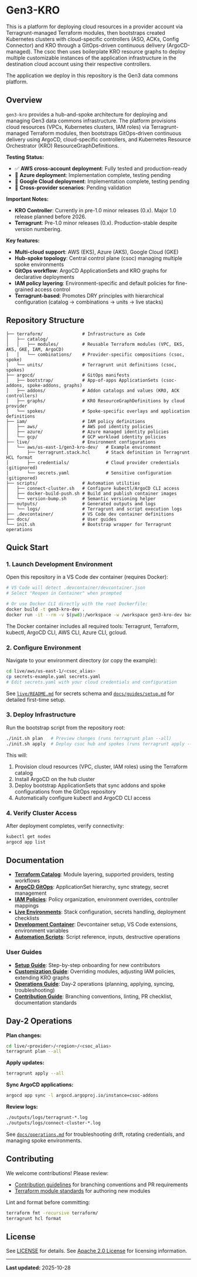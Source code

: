 # Gen3-KRO

 This is a platform for deploying cloud resources in a provider account via Terragrunt-managed Terraform modules, then bootstraps created Kubernetes clusters with cloud-specific controllers (ASO, ACKs, Config Connector) and KRO through a GitOps-driven continuous delivery (ArgoCD-managed). The csoc then uses boilerplate KRO resource graphs to deploy multiple customizable instances of the application infrastructure in the destination cloud account using their respective controllers.

 The application we deploy in this repository is the Gen3 data commons platform.

## Overview

`gen3-kro` provides a hub-and-spoke architecture for deploying and managing Gen3 data commons infrastructure. The platform provisions cloud resources (VPCs, Kubernetes clusters, IAM roles) via Terragrunt-managed Terraform modules, then bootstraps GitOps-driven continuous delivery using ArgoCD, cloud-specific controllers, and Kubernetes Resource Orchestrator (KRO) ResourceGraphDefinitions.

**Testing Status:**
- ✅ **AWS cross-account deployment**: Fully tested and production-ready
- 🚧 **Azure deployment**: Implementation complete, testing pending
- 🚧 **Google Cloud deployment**: Implementation complete, testing pending
- 🚧 **Cross-provider scenarios**: Pending validation

**Important Notes:**
- **KRO Controller**: Currently in pre-1.0 minor releases (0.x). Major 1.0 release planned before 2026.
- **Terragrunt**: Pre-1.0 minor releases (0.x). Production-stable despite version numbering.

**Key features:**
- **Multi-cloud support**: AWS (EKS), Azure (AKS), Google Cloud (GKE)
- **Hub-spoke topology**:  Central control plane (csoc) managing multiple spoke environments
- **GitOps workflow**:     ArgoCD ApplicationSets and KRO graphs for declarative deployments
- **IAM policy layering**: Environment-specific and default policies for fine-grained access control
- **Terragrunt-based**:    Promotes DRY principles with hierarchical configuration (catalog → combinations → units → live stacks)

## Repository Structure

```
├── terraform/               # Infrastructure as Code
│   ├── catalog/
│   │   ├── modules/         # Reusable Terraform modules (VPC, EKS, AKS, GKE, IAM, ArgoCD)
│   │   └── combinations/    # Provider-specific compositions (csoc, spoke)
│   └── units/               # Terragrunt unit definitions (csoc, spokes)
├── argocd/                  # GitOps manifests
│   ├── bootstrap/           # App-of-apps ApplicationSets (csoc-addons, spoke-addons, graphs)
│   ├── addons/              # Addon catalogs and values (KRO, ACK controllers)
│   ├── graphs/              # KRO ResourceGraphDefinitions by cloud provider
│   └── spokes/              # Spoke-specific overlays and application definitions
├── iam/                     # IAM policy definitions
│   ├── aws/                 # AWS pod identity policies
│   ├── azure/               # Azure managed identity policies
│   └── gcp/                 # GCP workload identity policies
├── live/                    # Environment configurations
│   └── aws/us-east-1/gen3-kro-dev/   # Example environment
│       ├── terragrunt.stack.hcl      # Stack definition in Terragrunt HCL format
│       ├── credentials/              # Cloud provider credentials (gitignored)
│       └── secrets.yaml              # Sensitive configuration (gitignored)
├── scripts/                 # Automation utilities
│   ├── connect-cluster.sh   # Configure kubectl/ArgoCD CLI access
│   ├── docker-build-push.sh # Build and publish container images
│   └── version-bump.sh      # Semantic versioning helper
├── outputs/                 # Generated outputs and logs
│   └── logs/                # Terragrunt and script execution logs
├── .devcontainer/           # VS Code dev container definitions
├── docs/                    # User guides
└── init.sh                  # Bootstrap wrapper for Terragrunt operations
```

## Quick Start

### 1. Launch Development Environment

Open this repository in a VS Code dev container (requires Docker):

```bash
# VS Code will detect .devcontainer/devcontainer.json
# Select "Reopen in Container" when prompted

# Or use Docker CLI directly with the root Dockerfile:
docker build -t gen3-kro-dev .
docker run -it --rm -v $(pwd):/workspace -w /workspace gen3-kro-dev bash
```

The Docker container includes all required tools: Terragrunt, Terraform, kubectl, ArgoCD CLI, AWS CLI, Azure CLI, gcloud.

### 2. Configure Environment

Navigate to your environment directory (or copy the example):

```bash
cd live/aws/us-east-1/<csoc_alias>
cp secrets-example.yaml secrets.yaml
# Edit secrets.yaml with your cloud credentials and configuration
```

See [`live/README.md`](live/README.md) for secrets schema and [`docs/guides/setup.md`](docs/guides/setup.md) for detailed first-time setup.

### 3. Deploy Infrastructure

Run the bootstrap script from the repository root:

```bash
./init.sh plan   # Preview changes (runs terragrunt plan --all)
./init.sh apply  # Deploy csoc hub and spokes (runs terragrunt apply --all)
```

This will:
1. Provision cloud resources (VPC, cluster, IAM roles) using the Terraform catalog
2. Install ArgoCD on the hub cluster
3. Deploy bootstrap ApplicationSets that sync addons and spoke configurations from the GitOps repository
4. Automatically configure kubectl and ArgoCD CLI access

### 4. Verify Cluster Access

After deployment completes, verify connectivity:

```bash
kubectl get nodes
argocd app list
```

## Documentation

- **[Terraform Catalog](terraform/README.md)**: Module layering, supported providers, testing workflows
- **[ArgoCD GitOps](argocd/README.md)**: ApplicationSet hierarchy, sync strategy, secret management
- **[IAM Policies](iam/README.md)**: Policy organization, environment overrides, controller mappings
- **[Live Environments](live/README.md)**: Stack configuration, secrets handling, deployment checklists
- **[Development Container](.devcontainer/README.md)**: Devcontainer setup, VS Code extensions, environment variables
- **[Automation Scripts](scripts/README.md)**: Script reference, inputs, destructive operations

### User Guides

- **[Setup Guide](docs/guides/setup.md)**: Step-by-step onboarding for new contributors
- **[Customization Guide](docs/guides/customization.md)**: Overriding modules, adjusting IAM policies, extending KRO graphs
- **[Operations Guide](docs/guides/operations.md)**: Day-2 operations (planning, applying, syncing, troubleshooting)
- **[Contribution Guide](CONTRIBUTING.md)**: Branching conventions, linting, PR checklist, documentation standards

## Day-2 Operations

**Plan changes:**
```bash
cd live/<provider>/<region>/<csoc_alias>
terragrunt plan --all
```

**Apply updates:**
```bash
terragrunt apply --all
```

**Sync ArgoCD applications:**
```bash
argocd app sync -l argocd.argoproj.io/instance=csoc-addons
```

**Review logs:**
```bash
./outputs/logs/terragrunt-*.log
./outputs/logs/connect-cluster-*.log
```

See [`docs/operations.md`](docs/guides/operations.md) for troubleshooting drift, rotating credentials, and managing spoke environments.

## Contributing

We welcome contributions! Please review:
- [Contribution guidelines](CONTRIBUTING.md) for branching conventions and PR requirements
- [Terraform module standards](terraform/catalog/modules/README.md) for authoring new modules

Lint and format before committing:
```bash
terraform fmt -recursive terraform/
terragrunt hcl format
```

## License

See [LICENSE](LICENSE) for details.
See [Apache 2.0 License](third-party-licenses/apache-2.0) for licensing information.

---
**Last updated:** 2025-10-28
